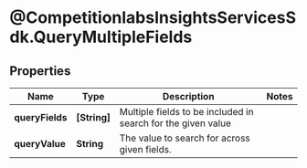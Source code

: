 # @CompetitionlabsInsightsServicesSdk.QueryMultipleFields

## Properties

Name | Type | Description | Notes
------------ | ------------- | ------------- | -------------
**queryFields** | **[String]** | Multiple fields to be included in search for the given value | 
**queryValue** | **String** | The value to search for across given fields. | 



